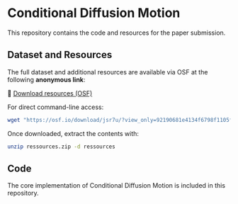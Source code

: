 # Conditional Diffusion Motion

This repository contains the code and resources for the paper submission.

## Dataset and Resources
The full dataset and additional resources are available via OSF at the following **anonymous link**:

🔗 [Download resources (OSF)](https://osf.io/jsr7u/?view_only=92190681e4134f6798f1105ff63f7b56)

For direct command-line access:

```bash
wget "https://osf.io/download/jsr7u/?view_only=92190681e4134f6798f1105ff63f7b56" -O ressources.zip
```

Once downloaded, extract the contents with:

```bash
unzip ressources.zip -d ressources
```

## Code
The core implementation of Conditional Diffusion Motion is included in this repository.